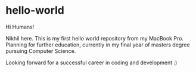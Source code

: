 # hello-world

Hi Humans!

Nikhil here. This is my first hello world repository from my MacBook Pro.
Planning for further education, currently in my final year of masters degree pursuing Computer Science.

Looking forward for a successful career in coding and development :)
